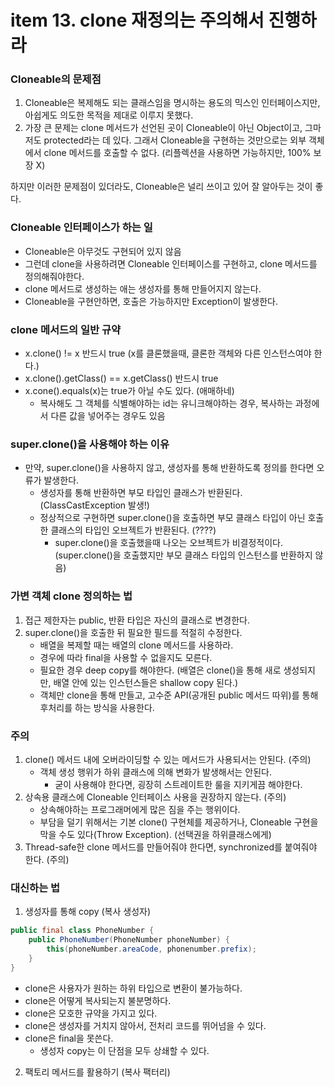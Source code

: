 # item 13. clone 재정의는 주의해서 진행하라

### Cloneable의 문제점
  1. Cloneable은 복제해도 되는 클래스임을 명시하는 용도의 믹스인 인터페이스지만, 아쉽게도 의도한 목적을 제대로 이루지 못했다. 
  2. 가장 큰 문제는 clone 메서드가 선언된 곳이 Cloneable이 아닌 Object이고, 그마저도 protected라는 데 있다. 그래서 Cloneable을 구현하는 것만으로는 외부 객체에서 clone 메서드를 호출할 수 없다. (리플렉션을 사용하면 가능하지만, 100% 보장 X)


하지만 이러한 문제점이 있더라도, Cloneable은 널리 쓰이고 있어 잘 알아두는 것이 좋다. 

### Cloneable 인터페이스가 하는 일
- Cloneable은 아무것도 구현되어 있지 않음
- 그런데 clone을 사용하려면 Cloneable 인터페이스를 구현하고, clone 메서드를 정의해줘야한다.
- clone 메서드로 생성하는 애는 생성자를 통해 만들어지지 않는다.
- Cloneable을 구현안하면, 호출은 가능하지만 Exception이 발생한다.

### clone 메서드의 일반 규약
- x.clone() != x 반드시 true (x를 클론했을때, 클론한 객체와 다른 인스턴스여야 한다.)
- x.clone().getClass() == x.getClass() 반드시 true
- x.cone().equals(x)는 true가 아닐 수도 있다. (애매하네)
    - 복사해도 그 객체를 식별해야하는 id는 유니크해야하는 경우, 복사하는 과정에서 다른 값을 넣어주는 경우도 있음

### super.clone()을 사용해야 하는 이유
- 만약, super.clone()을 사용하지 않고, 생성자를 통해 반환하도록 정의를 한다면 오류가 발생한다. 
    - 생성자를 통해 반환하면 부모 타입인 클래스가 반환된다. (ClassCastException 발생!)
    - 정상적으로 구현하면 super.clone()을 호출하면 부모 클래스 타입이 아닌 호출한 클래스의 타입인 오브젝트가 반환된다. (????)
      - super.clone()을 호출했을때 나오는 오브젝트가 비결정적이다. (super.clone()을 호출했지만 부모 클래스 타입의 인스턴스를 반환하지 않음)

### 가변 객체 clone 정의하는 법
1. 접근 제한자는 public, 반환 타입은 자신의 클래스로 변경한다.
2. super.clone()을 호출한 뒤 필요한 필드를 적절히 수정한다.
    - 배열을 복제할 때는 배열의 clone 메서드를 사용하라.
    - 경우에 따라 final을 사용할 수 없을지도 모른다.
    - 필요한 경우 deep copy를 해야한다. (배열은 clone()을 통해 새로 생성되지만, 배열 안에 있는 인스턴스들은 shallow copy 된다.)
    - 객체만 clone을 통해 만들고, 고수준 API(공개된 public 메서드 따위)를 통해 후처리를 하는 방식을 사용한다.

### 주의
1. clone() 메서드 내에 오버라이딩할 수 있는 메서드가 사용되서는 안된다. (주의)
    - 객체 생성 행위가 하위 클래스에 의해 변화가 발생해서는 안된다.
      - 굳이 사용해야 한다면, 굉장히 스트레이트한 룰을 지키게끔 해야한다.
2. 상속용 클래스에 Cloneable 인터페이스 사용을 권장하지 않는다. (주의)
    - 상속해야하는 프로그래머에게 많은 짐을 주는 행위이다.
    - 부담을 덜기 위해서는 기본 clone() 구현체를 제공하거나, Cloneable 구현을 막을 수도 있다(Throw Exception). (선택권을 하위클래스에게)
3. Thread-safe한 clone 메서드를 만들어줘야 한다면, synchronized를 붙여줘야 한다. (주의)

### 대신하는 법
1. 생성자를 통해 copy (복사 생성자)
```java
public final class PhoneNumber {
    public PhoneNumber(PhoneNumber phoneNumber) {
        this(phoneNumber.areaCode, phonenumber.prefix);
    }
}
```
- clone은 사용자가 원하는 하위 타입으로 변환이 불가능하다. 
- clone은 어떻게 복사되는지 불분명하다.
- clone은 모호한 규약을 가지고 있다.
- clone은 생성자를 거치지 않아서, 전처리 코드를 뛰어넘을 수 있다.
- clone은 final을 못쓴다.
  - 생성자 copy는 이 단점을 모두 상쇄할 수 있다.

2. 팩토리 메서드를 활용하기 (복사 팩터리)